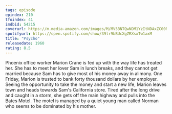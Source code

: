 ```yaml
---
tags: episode
epindex: 210
tfoindex: 41
imdbid: 54215
coverurl: https://m.media-amazon.com/images/M/MV5BNTQwNDM1YzItNDAxZC00NWY2LTk0M2UtNDIwNWI5OGUyNWUxXkEyXkFqcGdeQXVyNzkwMjQ5NzM@._V1_SX202_CR0,0,202,300_.jpg
spotifyurl: https://open.spotify.com/show/39lr9bBUcXgZRXsxTw1axM
title: "Psycho"
releasedate: 1960
rating: 8.5
---
```


Phoenix office worker Marion Crane is fed up with the way life has treated her. She has to meet her lover Sam in lunch breaks, and they cannot get married because Sam has to give most of his money away in alimony. One Friday, Marion is trusted to bank forty thousand dollars by her employer. Seeing the opportunity to take the money and start a new life, Marion leaves town and heads towards Sam's California store. Tired after the long drive and caught in a storm, she gets off the main highway and pulls into the Bates Motel. The motel is managed by a quiet young man called Norman who seems to be dominated by his mother.
